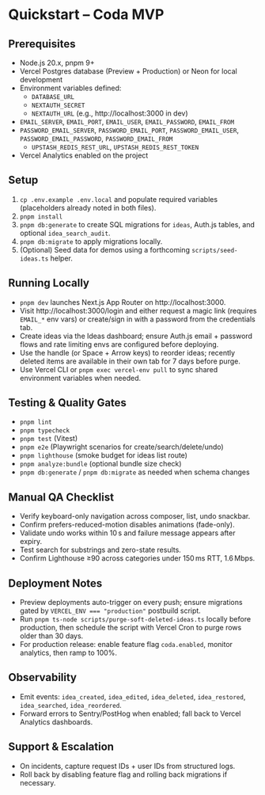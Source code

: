 # Quickstart – Coda MVP

## Prerequisites
- Node.js 20.x, pnpm 9+
- Vercel Postgres database (Preview + Production) or Neon for local development
- Environment variables defined:
  - `DATABASE_URL`
  - `NEXTAUTH_SECRET`
  - `NEXTAUTH_URL` (e.g., http://localhost:3000 in dev)
- `EMAIL_SERVER`, `EMAIL_PORT`, `EMAIL_USER`, `EMAIL_PASSWORD`, `EMAIL_FROM`
- `PASSWORD_EMAIL_SERVER`, `PASSWORD_EMAIL_PORT`, `PASSWORD_EMAIL_USER`, `PASSWORD_EMAIL_PASSWORD`, `PASSWORD_EMAIL_FROM`
  - `UPSTASH_REDIS_REST_URL`, `UPSTASH_REDIS_REST_TOKEN`
- Vercel Analytics enabled on the project

## Setup
1. `cp .env.example .env.local` and populate required variables (placeholders already noted in both files).
2. `pnpm install`
3. `pnpm db:generate` to create SQL migrations for `ideas`, Auth.js tables, and optional `idea_search_audit`.
4. `pnpm db:migrate` to apply migrations locally.
5. (Optional) Seed data for demos using a forthcoming `scripts/seed-ideas.ts` helper.

## Running Locally
- `pnpm dev` launches Next.js App Router on http://localhost:3000.
- Visit http://localhost:3000/login and either request a magic link (requires `EMAIL_*` env vars) or create/sign in with a password from the credentials tab.
- Create ideas via the Ideas dashboard; ensure Auth.js email + password flows and rate limiting envs are configured before deploying.
- Use the handle (or Space + Arrow keys) to reorder ideas; recently deleted items are available in their own tab for 7 days before purge.
- Use Vercel CLI or `pnpm exec vercel-env pull` to sync shared environment variables when needed.

## Testing & Quality Gates
- `pnpm lint`
- `pnpm typecheck`
- `pnpm test` (Vitest)
- `pnpm e2e` (Playwright scenarios for create/search/delete/undo)
- `pnpm lighthouse` (smoke budget for ideas list route)
- `pnpm analyze:bundle` (optional bundle size check)
- `pnpm db:generate` / `pnpm db:migrate` as needed when schema changes

## Manual QA Checklist
- Verify keyboard-only navigation across composer, list, undo snackbar.
- Confirm prefers-reduced-motion disables animations (fade-only).
- Validate undo works within 10 s and failure message appears after expiry.
- Test search for substrings and zero-state results.
- Confirm Lighthouse ≥90 across categories under 150 ms RTT, 1.6 Mbps.

## Deployment Notes
- Preview deployments auto-trigger on every push; ensure migrations gated by `VERCEL_ENV === "production"` postbuild script.
- Run `pnpm ts-node scripts/purge-soft-deleted-ideas.ts` locally before production, then schedule the script with Vercel Cron to purge rows older than 30 days.
- For production release: enable feature flag `coda.enabled`, monitor analytics, then ramp to 100%.

## Observability
- Emit events: `idea_created`, `idea_edited`, `idea_deleted`, `idea_restored`, `idea_searched`, `idea_reordered`.
- Forward errors to Sentry/PostHog when enabled; fall back to Vercel Analytics dashboards.

## Support & Escalation
- On incidents, capture request IDs + user IDs from structured logs.
- Roll back by disabling feature flag and rolling back migrations if necessary.
